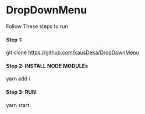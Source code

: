 # DropDownMenu
Follow These steps to run

#### Step 1: 
git clone https://github.com/kausDeka/DropDownMenu

#### Step 2: INSTALL NODE MODULEs
yarn add i

#### Step 3: RUN 
yarn start
